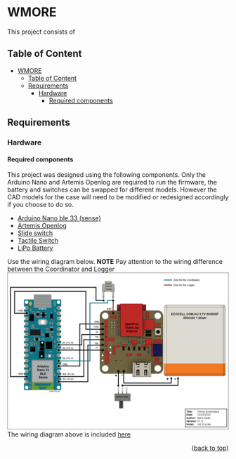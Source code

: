 <a name="readme-top"></a>

# WMORE
This project consists of 
## Table of Content
- [WMORE](#wmore)
  - [Table of Content](#table-of-content)
  - [Requirements](#requirements)
    - [Hardware](#hardware)
      - [Required components](#required-components)
## Requirements
### Hardware
#### Required components
This project was designed using the following components. Only the Arduino Nano and Artemis Openlog are required to run the firmware, the battery and switches can be swapped for different models. However the CAD models for the case will need to be modified or redesigned accordingly if you choose to do so.
 * [Arduino Nano ble 33 (sense)](https://store.arduino.cc/products/arduino-nano-33-ble-sense)
 * [Artemis Openlog](https://www.sparkfun.com/products/16832)
 * [Slide switch](https://www.digikey.com.au/en/products/detail/c-k/OS102011MS2QN1/411602)
 * [Tactile Switch](https://www.digikey.com.au/en/products/detail/te-connectivity-alcoswitch-switches/1825910-6/1632536)
 * [LiPo Battery](https://ecocell.com.au/product/lipo-500-503035/)

Use the wiring diagram below. **NOTE** Pay attention to the wiring difference between the Coordinator and Logger
![wiring Diagram](Documentation/WMORE_wiring_diagram.png)
The wiring diagram above is included [here](Documentation/Wiring_Diagram.pdf)


<p align="right">(<a href="#readme-top">back to top</a>)</p>

